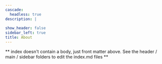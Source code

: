 ```yaml
---
cascade:
  headless: true
description: |
  
show_header: false
sidebar_left: true
title: About
---
```


** index doesn't contain a body, just front matter above.
See the header / main / sidebar folders to edit the index.md files **
